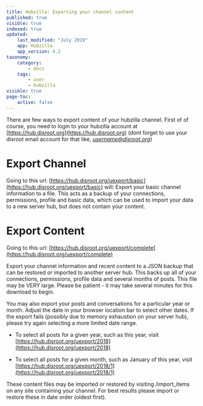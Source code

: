 ```yaml
---
title: Hubzilla: Exporting your channel content
published: true
visible: true
indexed: true
updated:
    last_modified: "July 2019"		
    app: Hubzilla
    app_version: 4.2
taxonomy:
    category:
        - docs
    tags:
        - user
        - hubzilla
visible: true
page-toc:
    active: false
---
```


There are few ways to export content of your hubzilla channel. First of of course, you need to login to your hubzilla account at [https://hub.disroot.org](https://hub.disroot.org) (dont forget to use your disroot email account for that like, *username@disroot.org*)


# Export Channel
Going to this url: [https://hub.disroot.org/uexport/basic](https://hub.disroot.org/uexport/basic) will:
Export your basic channel information to a file. This acts as a backup of your connections, permissions, profile and basic data, which can be used to import your data to a new server hub, but does not contain your content.


# Export Content
Going to this url: [https://hub.disroot.org/uexport/complete](https://hub.disroot.org/uexport/complete)

Export your channel information and recent content to a JSON backup that can be restored or imported to another server hub. This backs up all of your connections, permissions, profile data and several months of posts. This file may be VERY large. Please be patient - it may take several minutes for this download to begin.

You may also export your posts and conversations for a particular year or month. Adjust the date in your browser location bar to select other dates. If the export fails (possibly due to memory exhaustion on your server hub), please try again selecting a more limited date range.

 - To select all posts for a given year, such as this year, visit [https://hub.disroot.org/uexport/2018](https://hub.disroot.org/uexport/2018)

 - To select all posts for a given month, such as January of this year, visit [https://hub.disroot.org/uexport/2018/1](https://hub.disroot.org/uexport/2018/1)

These content files may be imported or restored by visiting /import_items on any site containing your channel. For best results please import or restore these in date order (oldest first).
